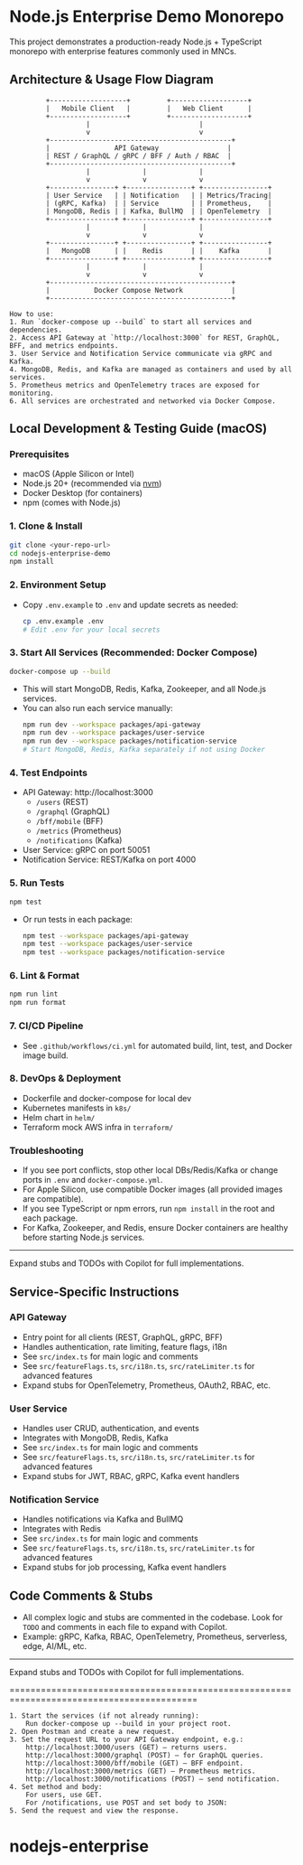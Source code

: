 
# Node.js Enterprise Demo Monorepo

This project demonstrates a production-ready Node.js + TypeScript monorepo with enterprise features commonly used in MNCs.


## Architecture & Usage Flow Diagram

```
		 +-------------------+         +-------------------+
		 |   Mobile Client   |         |   Web Client      |
		 +-------------------+         +-------------------+
				   |                           |
				   v                           v
		 +---------------------------------------------+
		 |                API Gateway                 |
		 | REST / GraphQL / gRPC / BFF / Auth / RBAC  |
		 +---------------------------------------------+
				   |             |             |
				   v             v             v
		 +----------------+ +----------------+ +----------------+
		 | User Service   | | Notification   | | Metrics/Tracing|
		 | (gRPC, Kafka)  | | Service        | | Prometheus,    |
		 | MongoDB, Redis | | Kafka, BullMQ  | | OpenTelemetry  |
		 +----------------+ +----------------+ +----------------+
				   |             |             |
				   v             v             v
		 +----------------+ +----------------+ +----------------+
		 |   MongoDB      | |    Redis       | |    Kafka       |
		 +----------------+ +----------------+ +----------------+
				   |             |             |
				   v             v             v
		 +---------------------------------------------+
		 |           Docker Compose Network            |
		 +---------------------------------------------+

How to use:
1. Run `docker-compose up --build` to start all services and dependencies.
2. Access API Gateway at `http://localhost:3000` for REST, GraphQL, BFF, and metrics endpoints.
3. User Service and Notification Service communicate via gRPC and Kafka.
4. MongoDB, Redis, and Kafka are managed as containers and used by all services.
5. Prometheus metrics and OpenTelemetry traces are exposed for monitoring.
6. All services are orchestrated and networked via Docker Compose.
```


## Local Development & Testing Guide (macOS)

### Prerequisites
- macOS (Apple Silicon or Intel)
- Node.js 20+ (recommended via [nvm](https://github.com/nvm-sh/nvm))
- Docker Desktop (for containers)
- npm (comes with Node.js)

### 1. Clone & Install
```bash
git clone <your-repo-url>
cd nodejs-enterprise-demo
npm install
```

### 2. Environment Setup
- Copy `.env.example` to `.env` and update secrets as needed:
	```bash
	cp .env.example .env
	# Edit .env for your local secrets
	```

### 3. Start All Services (Recommended: Docker Compose)
```bash
docker-compose up --build
```
- This will start MongoDB, Redis, Kafka, Zookeeper, and all Node.js services.
- You can also run each service manually:
	```bash
	npm run dev --workspace packages/api-gateway
	npm run dev --workspace packages/user-service
	npm run dev --workspace packages/notification-service
	# Start MongoDB, Redis, Kafka separately if not using Docker
	```

### 4. Test Endpoints
- API Gateway: http://localhost:3000
	- `/users` (REST)
	- `/graphql` (GraphQL)
	- `/bff/mobile` (BFF)
	- `/metrics` (Prometheus)
	- `/notifications` (Kafka)
- User Service: gRPC on port 50051
- Notification Service: REST/Kafka on port 4000

### 5. Run Tests
```bash
npm test
```
- Or run tests in each package:
	```bash
	npm test --workspace packages/api-gateway
	npm test --workspace packages/user-service
	npm test --workspace packages/notification-service
	```

### 6. Lint & Format
```bash
npm run lint
npm run format
```

### 7. CI/CD Pipeline
- See `.github/workflows/ci.yml` for automated build, lint, test, and Docker image build.

### 8. DevOps & Deployment
- Dockerfile and docker-compose for local dev
- Kubernetes manifests in `k8s/`
- Helm chart in `helm/`
- Terraform mock AWS infra in `terraform/`

### Troubleshooting
- If you see port conflicts, stop other local DBs/Redis/Kafka or change ports in `.env` and `docker-compose.yml`.
- For Apple Silicon, use compatible Docker images (all provided images are compatible).
- If you see TypeScript or npm errors, run `npm install` in the root and each package.
- For Kafka, Zookeeper, and Redis, ensure Docker containers are healthy before starting Node.js services.

---
Expand stubs and TODOs with Copilot for full implementations.

## Service-Specific Instructions

### API Gateway
- Entry point for all clients (REST, GraphQL, gRPC, BFF)
- Handles authentication, rate limiting, feature flags, i18n
- See `src/index.ts` for main logic and comments
- See `src/featureFlags.ts`, `src/i18n.ts`, `src/rateLimiter.ts` for advanced features
- Expand stubs for OpenTelemetry, Prometheus, OAuth2, RBAC, etc.

### User Service
- Handles user CRUD, authentication, and events
- Integrates with MongoDB, Redis, Kafka
- See `src/index.ts` for main logic and comments
- See `src/featureFlags.ts`, `src/i18n.ts`, `src/rateLimiter.ts` for advanced features
- Expand stubs for JWT, RBAC, gRPC, Kafka event handlers

### Notification Service
- Handles notifications via Kafka and BullMQ
- Integrates with Redis
- See `src/index.ts` for main logic and comments
- See `src/featureFlags.ts`, `src/i18n.ts`, `src/rateLimiter.ts` for advanced features
- Expand stubs for job processing, Kafka event handlers

## Code Comments & Stubs
- All complex logic and stubs are commented in the codebase.
	Look for `TODO` and comments in each file to expand with Copilot.
- Example: gRPC, Kafka, RBAC, OpenTelemetry, Prometheus, serverless, edge, AI/ML, etc.

---
Expand stubs and TODOs with Copilot for full implementations.



==========================================================================================

    1. Start the services (if not already running):
        Run docker-compose up --build in your project root.
    2. Open Postman and create a new request.
    3. Set the request URL to your API Gateway endpoint, e.g.:
        http://localhost:3000/users (GET) — returns users.
        http://localhost:3000/graphql (POST) — for GraphQL queries.
        http://localhost:3000/bff/mobile (GET) — BFF endpoint.
        http://localhost:3000/metrics (GET) — Prometheus metrics.
        http://localhost:3000/notifications (POST) — send notification.
    4. Set method and body:
        For users, use GET.
        For /notifications, use POST and set body to JSON:
    5. Send the request and view the response.

# nodejs-enterprise


